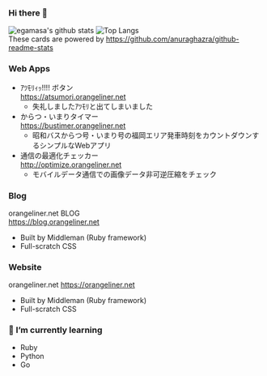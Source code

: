 ### Hi there 👋
![egamasa's github stats](https://github-readme-stats.vercel.app/api?username=egamasa&count_private=true&theme=prussian&show_icons=true)
![Top Langs](https://github-readme-stats.vercel.app/api/top-langs/?username=egamasa&theme=prussian)  
These cards are powered by https://github.com/anuraghazra/github-readme-stats

### Web Apps
- ｱﾂﾓﾘｨｯ!!!! ボタン  
  https://atsumori.orangeliner.net
  - 失礼しましたｱﾂﾓﾘと出てしまいました
- からつ・いまりタイマー  
  https://bustimer.orangeliner.net
  - 昭和バスからつ号・いまり号の福岡エリア発車時刻をカウントダウンするシンプルなWebアプリ
- 通信の最適化チェッカー  
  http://optimize.orangeliner.net
  - モバイルデータ通信での画像データ非可逆圧縮をチェック

### Blog
orangeliner.net BLOG  
https://blog.orangeliner.net
  - Built by Middleman (Ruby framework)
  - Full-scratch CSS

### Website
orangeliner.net
https://orangeliner.net
  - Built by Middleman (Ruby framework)
  - Full-scratch CSS

### 🌱 I’m currently learning
- Ruby
- Python
- Go

<!--
**egamasa/egamasa** is a ✨ _special_ ✨ repository because its `README.md` (this file) appears on your GitHub profile.


Here are some ideas to get you started:

- 🔭 I’m currently working on ...
- 🌱 I’m currently learning ...
- 👯 I’m looking to collaborate on ...
- 🤔 I’m looking for help with ...
- 💬 Ask me about ...
- 📫 How to reach me: ...
- 😄 Pronouns: ...
- ⚡ Fun fact: ...
-->
